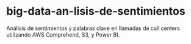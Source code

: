 # big-data-an-lisis-de-sentimientos
Análisis de sentimientos y palabras clave en llamadas de call centers utilizando AWS Comprehend, S3, y Power BI.
